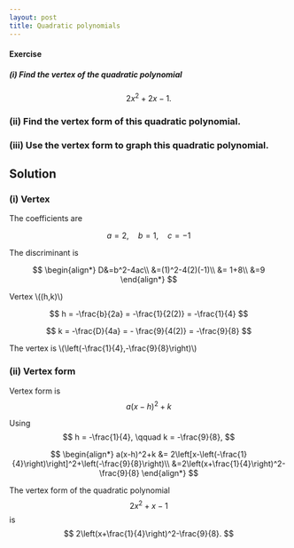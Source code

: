 ```yaml
---
layout: post
title: Quadratic polynomials
---
```


#### Exercise

##### (i) Find the vertex of the quadratic polynomial
$$
2x^2+2x-1.
$$

### (ii) Find the vertex form of this quadratic polynomial.


### (iii) Use the vertex form to graph this quadratic polynomial.

## Solution

### (i) Vertex

The coefficients are

$$
a=2, \quad b=1,\quad c=-1
$$

The discriminant is

$$
\begin{align*}
D&=b^2-4ac\\
&=(1)^2-4(2)(-1)\\
&= 1+8\\
&=9
\end{align*}
$$

Vertex \\((h,k)\\)

$$
h = -\frac{b}{2a} = -\frac{1}{2(2)} = -\frac{1}{4}
$$

$$
k = -\frac{D}{4a} = - \frac{9}{4(2)} = -\frac{9}{8}
$$

The vertex is \\(\left(-\frac{1}{4},-\frac{9}{8}\right)\\)

### (ii) Vertex form

Vertex form is
$$
a(x-h)^2+k
$$

Using 
$$
h = -\frac{1}{4}, \qquad k = -\frac{9}{8},
$$

$$
\begin{align*}
a(x-h)^2+k &= 2\left[x-\left(-\frac{1}{4}\right)\right]^2+\left(-\frac{9}{8}\right)\\
&=2\left(x+\frac{1}{4}\right)^2-\frac{9}{8}
\end{align*}
$$

The vertex form of the quadratic polynomial
$$
2x^2+x-1
$$
is
$$
2\left(x+\frac{1}{4}\right)^2-\frac{9}{8}.
$$